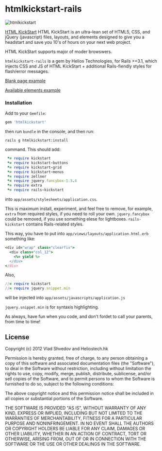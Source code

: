 # htmlkickstart-rails

![htmlkickstart](http://www.99lime.com/content/img/logo.png)

[HTML KickStart](http://www.99lime.com) HTML KickStart is an ultra–lean set of HTML5, CSS, and jQuery (javascript) files, layouts, and elements designed to give you a headstart and save you 10's of hours on your next web project.

HTML KickStart supports major of moder browswers.

`htmlkickstart-rails` is a gem by Helios Technologies, for Rails >=3.1, which injects CSS and JS of HTML KickStart + additional Rails-fiendly styles for flash/error messages.

[Blank page example](http://vshvedov.github.com/htmlkickstart-rails/blank.html)

[Available elements example](http://vshvedov.github.com/htmlkickstart-rails/elements.html)

### Installation

Add to your `Gemfile`:

```ruby
gem 'htmlkickstart'
```

then run `bundle` in the console, and then run:

    rails g htmlkickstart:install

command. This should add:

```ruby
 *= require kickstart
 *= require kickstart-buttons
 *= require kickstart-grid
 *= require kickstart-menus
 *= require zellner
 *= require jquery.fancybox-1.3.4
 *= require extra
 *= require rails-kickstart
```

into `app/assets/stylesheets/application.css`.

This is maximum install, experiment, and feel free to remove, for example, `extra` from required styles, if you need to roll your own.
`jquery.fancybox` could be removed, if you use something elese for lightboxes.
`rails-kickstart` contains Rails-related styles.

This way, you have to put into `app/views/layouts/application.html.erb` something like:

```ruby
<div id="wrap" class="clearfix">
  <div class="col_12">
    <%= yield %>
  </div>
</div>
```

Also,

```ruby
//= require kickstart
//= require jquery.snippet.min
```

will be injected into `app/assets/javascripts/application.js`

`jquery.snippet.min` is for syntaxis highlighting.

As always, have fun when you code, and don't fordet to call your parents, from time to time!

## License

Copyright (c) 2012 Vlad Shvedov and Heliostech.hk

Permission is hereby granted, free of charge, to any person obtaining a copy of this software and associated documentation files (the "Software"), to deal in the Software without restriction, including without limitation the rights to use, copy, modify, merge, publish, distribute, sublicense, and/or sell copies of the Software, and to permit persons to whom the Software is furnished to do so, subject to the following conditions:

The above copyright notice and this permission notice shall be included in all copies or substantial portions of the Software.

THE SOFTWARE IS PROVIDED "AS IS", WITHOUT WARRANTY OF ANY KIND, EXPRESS OR IMPLIED, INCLUDING BUT NOT LIMITED TO THE WARRANTIES OF MERCHANTABILITY, FITNESS FOR A PARTICULAR PURPOSE AND NONINFRINGEMENT. IN NO EVENT SHALL THE AUTHORS OR COPYRIGHT HOLDERS BE LIABLE FOR ANY CLAIM, DAMAGES OR OTHER LIABILITY, WHETHER IN AN ACTION OF CONTRACT, TORT OR OTHERWISE, ARISING FROM, OUT OF OR IN CONNECTION WITH THE SOFTWARE OR THE USE OR OTHER DEALINGS IN THE SOFTWARE.
